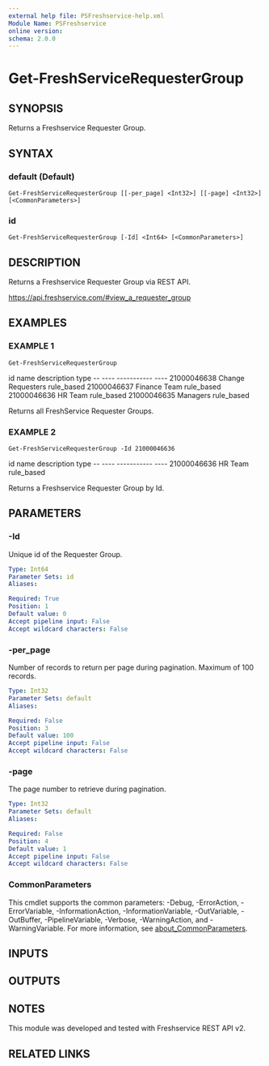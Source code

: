 ```yaml
---
external help file: PSFreshservice-help.xml
Module Name: PSFreshservice
online version:
schema: 2.0.0
---
```


# Get-FreshServiceRequesterGroup

## SYNOPSIS
Returns a Freshservice Requester Group.

## SYNTAX

### default (Default)
```
Get-FreshServiceRequesterGroup [[-per_page] <Int32>] [[-page] <Int32>] [<CommonParameters>]
```

### id
```
Get-FreshServiceRequesterGroup [-Id] <Int64> [<CommonParameters>]
```

## DESCRIPTION
Returns a Freshservice Requester Group via REST API.

https://api.freshservice.com/#view_a_requester_group

## EXAMPLES

### EXAMPLE 1
```
Get-FreshServiceRequesterGroup
```

id name              description type
        -- ----              ----------- ----
21000046638 Change Requesters             rule_based
21000046637 Finance Team                  rule_based
21000046636 HR Team                       rule_based
21000046635 Managers                      rule_based

Returns all FreshService Requester Groups.

### EXAMPLE 2
```
Get-FreshServiceRequesterGroup -Id 21000046636
```

id name    description type
        -- ----    ----------- ----
21000046636 HR Team             rule_based

Returns a Freshservice Requester Group by Id.

## PARAMETERS

### -Id
Unique id of the Requester Group.

```yaml
Type: Int64
Parameter Sets: id
Aliases:

Required: True
Position: 1
Default value: 0
Accept pipeline input: False
Accept wildcard characters: False
```

### -per_page
Number of records to return per page during pagination. 
Maximum of 100 records.

```yaml
Type: Int32
Parameter Sets: default
Aliases:

Required: False
Position: 3
Default value: 100
Accept pipeline input: False
Accept wildcard characters: False
```

### -page
The page number to retrieve during pagination.

```yaml
Type: Int32
Parameter Sets: default
Aliases:

Required: False
Position: 4
Default value: 1
Accept pipeline input: False
Accept wildcard characters: False
```

### CommonParameters
This cmdlet supports the common parameters: -Debug, -ErrorAction, -ErrorVariable, -InformationAction, -InformationVariable, -OutVariable, -OutBuffer, -PipelineVariable, -Verbose, -WarningAction, and -WarningVariable. For more information, see [about_CommonParameters](http://go.microsoft.com/fwlink/?LinkID=113216).

## INPUTS

## OUTPUTS

## NOTES
This module was developed and tested with Freshservice REST API v2.

## RELATED LINKS
